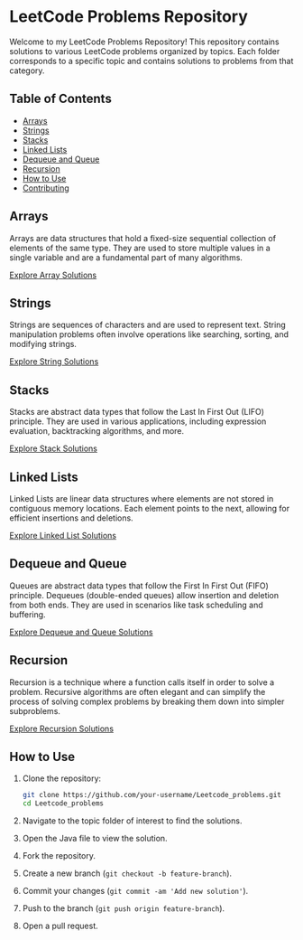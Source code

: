 # LeetCode Problems Repository

Welcome to my LeetCode Problems Repository! This repository contains solutions to various LeetCode problems organized by topics. Each folder corresponds to a specific topic and contains solutions to problems from that category.

## Table of Contents

- [Arrays](#arrays)
- [Strings](#strings)
- [Stacks](#stacks)
- [Linked Lists](#linked-lists)
- [Dequeue and Queue](#dequeue-and-queue)
- [Recursion](#recursion)
- [How to Use](#how-to-use)
- [Contributing](#contributing)

## Arrays

Arrays are data structures that hold a fixed-size sequential collection of elements of the same type. They are used to store multiple values in a single variable and are a fundamental part of many algorithms.

[Explore Array Solutions](arrays/)

## Strings

Strings are sequences of characters and are used to represent text. String manipulation problems often involve operations like searching, sorting, and modifying strings.

[Explore String Solutions](strings/)

## Stacks

Stacks are abstract data types that follow the Last In First Out (LIFO) principle. They are used in various applications, including expression evaluation, backtracking algorithms, and more.

[Explore Stack Solutions](stacks/)

## Linked Lists

Linked Lists are linear data structures where elements are not stored in contiguous memory locations. Each element points to the next, allowing for efficient insertions and deletions.

[Explore Linked List Solutions](linkedlist/)

## Dequeue and Queue

Queues are abstract data types that follow the First In First Out (FIFO) principle. Dequeues (double-ended queues) allow insertion and deletion from both ends. They are used in scenarios like task scheduling and buffering.

[Explore Dequeue and Queue Solutions](queue/)

## Recursion

Recursion is a technique where a function calls itself in order to solve a problem. Recursive algorithms are often elegant and can simplify the process of solving complex problems by breaking them down into simpler subproblems.

[Explore Recursion Solutions](recursion/)

## How to Use

1. Clone the repository:

    ```bash
    git clone https://github.com/your-username/Leetcode_problems.git
    cd Leetcode_problems
    ```

2. Navigate to the topic folder of interest to find the solutions.
3. Open the Java file to view the solution.


1. Fork the repository.
2. Create a new branch (`git checkout -b feature-branch`).
3. Commit your changes (`git commit -am 'Add new solution'`).
4. Push to the branch (`git push origin feature-branch`).
5. Open a pull request.
